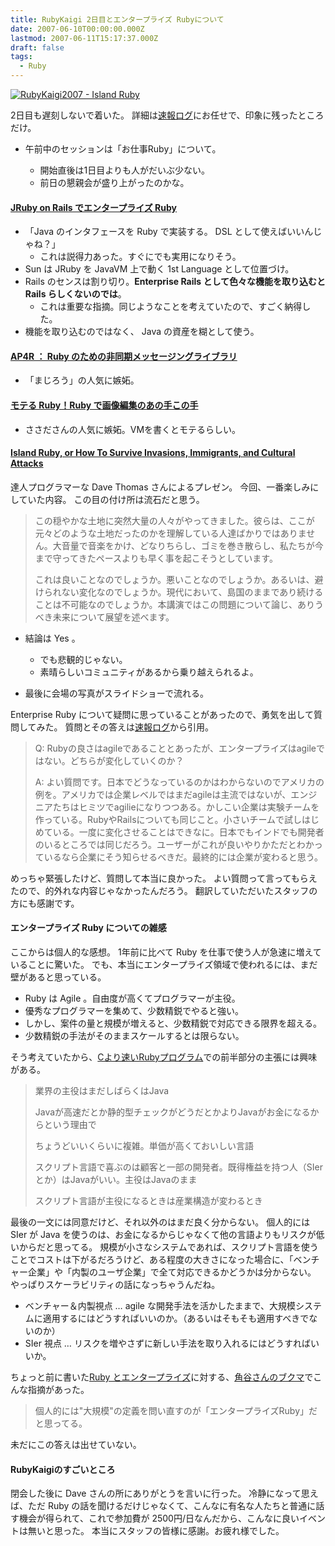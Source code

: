 ```yaml
---
title: RubyKaigi 2日目とエンタープライズ Rubyについて
date: 2007-06-10T00:00:00.000Z
lastmod: 2007-06-11T15:17:37.000Z
draft: false
tags:
  - Ruby
---
```


[![RubyKaigi2007 - Island Ruby](https://farm2.staticflickr.com/1130/538717097_76d0b8ba44.jpg "RubyKaigi2007 - Island Ruby")](http://www.flickr.com/photos/machu/538717097/)

2日目も遅刻しないで着いた。 詳細は[速報ログ](http://jp.rubyist.net/RubyKaigi2007/Log.html)にお任せで、印象に残ったところだけ。

- 午前中のセッションは「お仕事Ruby」について。

  - 開始直後は1日目よりも人がだいぶ少ない。
  - 前日の懇親会が盛り上がったのかな。

#### [JRuby on Rails でエンタープライズ Ruby](http://jp.rubyist.net/RubyKaigi2007/Log0610-S1-02.html)

- 「Java のインタフェースを Ruby で実装する。 DSL として使えばいいんじゃね？」
  - これは説得力あった。すぐにでも実用になりそう。
- Sun は JRuby を JavaVM 上で動く 1st Language として位置づけ。
- Rails のセンスは割り切り。**Enterprise Rails として色々な機能を取り込むと Rails らしくないのでは**。
  - これは重要な指摘。同じようなことを考えていたので、すごく納得した。
- 機能を取り込むのではなく、 Java の資産を糊として使う。

#### [AP4R ： Ruby のための非同期メッセージングライブラリ](http://jp.rubyist.net/RubyKaigi2007/Log0610-S1-04.html)

- 「まじろう」の人気に嫉妬。

#### [モテる Ruby！Ruby で画像編集のあの手この手](http://jp.rubyist.net/RubyKaigi2007/Log0610-S4-01.html)

- ささださんの人気に嫉妬。VMを書くとモテるらしい。

#### [Island Ruby, or How To Survive Invasions, Immigrants, and Cultural Attacks](http://jp.rubyist.net/RubyKaigi2007/Log0610-S5.html)

達人プログラマーな Dave Thomas さんによるプレゼン。 今回、一番楽しみにしていた内容。 この目の付け所は流石だと思う。

> この穏やかな土地に突然大量の人々がやってきました。彼らは、ここが元々どのような土地だったのかを理解している人達ばかりではありません。大音量で音楽をかけ、どなりちらし、ゴミを巻き散らし、私たちが今まで守ってきたペースよりも早く事を起こそうとしています。
>
> これは良いことなのでしょうか。悪いことなのでしょうか。あるいは、避けられない変化なのでしょうか。現代において、島国のままであり続けることは不可能なのでしょうか。本講演ではこの問題について論じ、ありうべき未来について展望を述べます。

- 結論は Yes 。

  - でも悲観的じゃない。
  - 素晴らしいコミュニティがあるから乗り越えられるよ。

- 最後に会場の写真がスライドショーで流れる。

Enterprise Ruby について疑問に思っていることがあったので、勇気を出して質問してみた。 質問とその答えは[速報ログ](http://jp.rubyist.net/RubyKaigi2007/Log0610-S5.html)から引用。

> Q: Rubyの良さはagileであることとあったが、エンタープライズはagileではない。どちらが変化していくのか？
>
> A: よい質問です。日本でどうなっているのかはわからないのでアメリカの例を。アメリカでは企業レベルではまだagileは主流ではないが、エンジニアたちはヒミツでagilieになりつつある。かしこい企業は実験チームを作っている。RubyやRailsについても同じこと。小さいチームで試しはじめている。一度に変化させることはできなに。日本でもインドでも開発者のいるところでは同じだろう。ユーザーがこれが良いやりかただとわかっているなら企業にそう知らせるべきだ。最終的には企業が変わると思う。

めっちゃ緊張したけど、質問して本当に良かった。 よい質問って言ってもらえたので、的外れな内容じゃなかったんだろう。 翻訳していただいたスタッフの方にも感謝です。

#### エンタープライズ Ruby についての雑感

ここからは個人的な感想。 1年前に比べて Ruby を仕事で使う人が急速に増えていることに驚いた。 でも、本当にエンタープライズ領域で使われるには、まだ壁があると思っている。

- Ruby は Agile 。自由度が高くてプログラマーが主役。
- 優秀なプログラマーを集めて、少数精鋭でやると強い。
- しかし、案件の量と規模が増えると、少数精鋭で対応できる限界を超える。
- 少数精鋭の手法がそのままスケールするとは限らない。

そう考えていたから、[Cより速いRubyプログラム](http://jp.rubyist.net/RubyKaigi2007/Log0609-S3-02.html)での前半部分の主張には興味がある。

> 業界の主役はまだしばらくはJava
>
> Javaが高速だとか静的型チェックがどうだとかよりJavaがお金になるからという理由で
>
> ちょうどいいくらいに複雑。単価が高くておいしい言語
>
> スクリプト言語で喜ぶのは顧客と一部の開発者。既得権益を持つ人（SIerとか）はJavaがいい。主役はJavaのまま
>
> スクリプト言語が主役になるときは産業構造が変わるとき

最後の一文には同意だけど、それ以外のはまだ良く分からない。 個人的には SIer が Java を使うのは、お金になるからじゃなくて他の言語よりもリスクが低いからだと思ってる。 規模が小さなシステムであれば、スクリプト言語を使うことでコストは下がるだろうけど、ある程度の大きさになった場合に、「ベンチャー企業」や「内製のユーザ企業」で全て対応できるかどうかは分からない。 やっぱりスケーラビリティの話になっちゃうんだね。

- ベンチャー＆内製視点 … agile な開発手法を活かしたままで、大規模システムに適用するにはどうすればいいのか。（あるいはそもそも適用すべきでないのか）
- SIer 視点 … リスクを増やさずに新しい手法を取り入れるにはどうすればいいか。

ちょっと前に書いた[Ruby とエンタープライズ](/posts/20070529/p01)に対する、[角谷さんのブクマ](http://b.hatena.ne.jp/kakutani/20070529#bookmark-4848375)でこんな指摘があった。

> 個人的には"大規模"の定義を問い直すのが「エンタープライズRuby」だと思ってる。

未だにこの答えは出せていない。

#### RubyKaigiのすごいところ

閉会した後に Dave さんの所にありがとうを言いに行った。 冷静になって思えば、ただ Ruby の話を聞けるだけじゃなくて、こんなに有名な人たちと普通に話す機会が得られて、これで参加費が 2500円/日なんだから、こんなに良いイベントは無いと思った。 本当にスタッフの皆様に感謝。お疲れ様でした。
